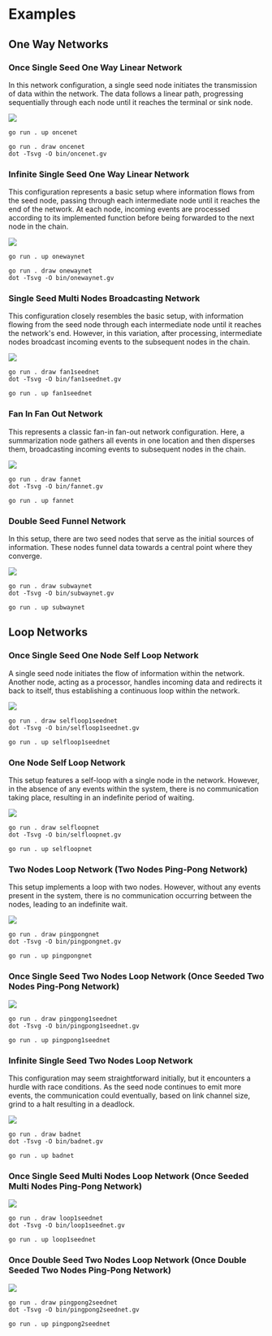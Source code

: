 # Examples

## One Way Networks

### Once Single Seed One Way Linear Network

In this network configuration, a single seed node initiates the transmission of data within the network. The data
follows a linear path, progressing sequentially through each node until it reaches the terminal or sink node.

![](shapes/oncenet.svg)

```shell
go run . up oncenet
```

```shell
go run . draw oncenet
dot -Tsvg -O bin/oncenet.gv
```

### Infinite Single Seed One Way Linear Network

This configuration represents a basic setup where information flows from the seed node, passing through each
intermediate node until it reaches the end of the network. At each node, incoming events are processed according to its
implemented function before being forwarded to the next node in the chain.

![](shapes/onewaynet.svg)

```shell
go run . up onewaynet
```

```shell
go run . draw onewaynet
dot -Tsvg -O bin/onewaynet.gv
```

### Single Seed Multi Nodes Broadcasting Network

This configuration closely resembles the basic setup, with information flowing from the seed node through each
intermediate node until it reaches the network's end. However, in this variation, after processing, intermediate nodes
broadcast incoming events to the subsequent nodes in the chain.

![](shapes/fan1seednet.svg)

```shell
go run . draw fan1seednet
dot -Tsvg -O bin/fan1seednet.gv
```

```shell
go run . up fan1seednet
```

### Fan In Fan Out Network

This represents a classic fan-in fan-out network configuration. Here, a summarization node gathers all events in one
location and then disperses them, broadcasting incoming events to subsequent nodes in the chain.

![](shapes/fannet.svg)

```shell
go run . draw fannet
dot -Tsvg -O bin/fannet.gv
```

```shell
go run . up fannet
```

### Double Seed Funnel Network

In this setup, there are two seed nodes that serve as the initial sources of information. These nodes funnel data
towards a central point where they converge.

![](shapes/subwaynet.svg)

```shell
go run . draw subwaynet
dot -Tsvg -O bin/subwaynet.gv
```

```shell
go run . up subwaynet
```

## Loop Networks

### Once Single Seed One Node Self Loop Network

A single seed node initiates the flow of information within the network. Another node, acting as a processor, handles
incoming data and redirects it back to itself, thus establishing a continuous loop within the network.

![](shapes/selfloop1seednet.svg)

```shell
go run . draw selfloop1seednet
dot -Tsvg -O bin/selfloop1seednet.gv
```

```shell
go run . up selfloop1seednet
```

### One Node Self Loop Network

This setup features a self-loop with a single node in the network. However, in the absence of any events within the
system, there is no communication taking place, resulting in an indefinite period of waiting.

![](shapes/selfloopnet.svg)

```shell
go run . draw selfloopnet
dot -Tsvg -O bin/selfloopnet.gv
```

```shell
go run . up selfloopnet
```

### Two Nodes Loop Network (Two Nodes Ping-Pong Network)

This setup implements a loop with two nodes. However, without any events present in the system, there is no
communication occurring between the nodes, leading to an indefinite wait.

![](shapes/pingpongnet.svg)

```shell
go run . draw pingpongnet
dot -Tsvg -O bin/pingpongnet.gv
```

```shell
go run . up pingpongnet
```

### Once Single Seed Two Nodes Loop Network (Once Seeded Two Nodes Ping-Pong Network)

![](shapes/pingpong1seednet.svg)

```shell
go run . draw pingpong1seednet
dot -Tsvg -O bin/pingpong1seednet.gv
```

```shell
go run . up pingpong1seednet
```

### Infinite Single Seed Two Nodes Loop Network

This configuration may seem straightforward initially, but it encounters a hurdle with race conditions. As the seed node
continues to emit more events, the communication could eventually, based on link channel size, grind to a halt resulting
in a deadlock.

![](shapes/badnet.svg)

```shell
go run . draw badnet
dot -Tsvg -O bin/badnet.gv
```

```shell
go run . up badnet
```

### Once Single Seed Multi Nodes Loop Network (Once Seeded Multi Nodes Ping-Pong Network)

![](shapes/loop1seednet.svg)

```shell
go run . draw loop1seednet
dot -Tsvg -O bin/loop1seednet.gv
```

```shell
go run . up loop1seednet
```

### Once Double Seed Two Nodes Loop Network (Once Double Seeded Two Nodes Ping-Pong Network)

![](shapes/pingpong2seednet.svg)

```shell
go run . draw pingpong2seednet
dot -Tsvg -O bin/pingpong2seednet.gv
```

```shell
go run . up pingpong2seednet
```
